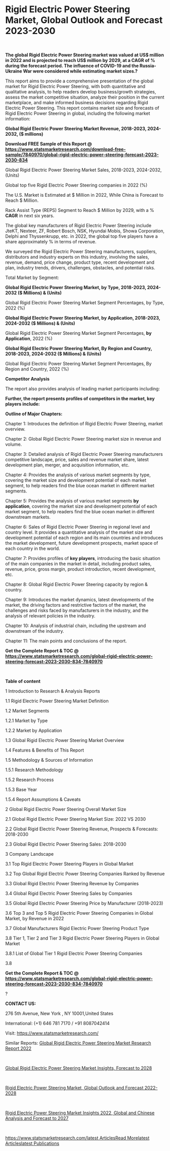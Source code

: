 <h1>Rigid Electric Power Steering Market, Global Outlook and Forecast 2023-2030</h1><br/><p><strong>The global Rigid Electric Power Steering market was valued at US$ million in 2022 and is projected to reach US$ million by 2029, at a <strong>CAGR</strong> of % during the forecast period. The influence of COVID-19 and the Russia-Ukraine War were considered while estimating market sizes.? </strong></p>
 
 
 
 <p>This report aims to provide a comprehensive presentation of the global market for Rigid Electric Power Steering, with both quantitative and qualitative analysis, to help readers develop business/growth strategies, assess the market competitive situation, analyze their position in the current marketplace, and make informed business decisions regarding Rigid Electric Power Steering. This report contains market size and forecasts of Rigid Electric Power Steering in global, including the following market information:</p>
 
 
 
 <p><strong>Global Rigid Electric Power Steering Market Revenue, 2018-2023, 2024-2032, ($ millions)</strong></p>
 
 
 
 <p><strong>Download FREE Sample of this Report @ <a href="https://www.statsmarketresearch.com/download-free-sample/7840970/global-rigid-electric-power-steering-forecast-2023-2030-834">https://www.statsmarketresearch.com/download-free-sample/7840970/global-rigid-electric-power-steering-forecast-2023-2030-834</a></strong></p>
 
 
 
 <p>Global Rigid Electric Power Steering Market Sales, 2018-2023, 2024-2032, (Units)</p>
 
 
 
 <p>Global top five Rigid Electric Power Steering companies in 2022 (%)</p>
 
 
 
 <p>The U.S. Market is Estimated at $ Million in 2022, While China is Forecast to Reach $ Million.</p>
 
 
 
 <p>Rack Assist Type (REPS) Segment to Reach $ Million by 2029, with a % <strong>CAGR</strong> in next six years.</p>
 
 
 
 <p>The global key manufacturers of Rigid Electric Power Steering include JteKT, Nexteer, ZF, Robert Bosch, NSK, Hyundai Mobis, Showa Corporation, Delphi and Thyssenkrupp, etc. in 2022, the global top five players have a share approximately % in terms of revenue.</p>
 
 
 
 <p>We surveyed the Rigid Electric Power Steering manufacturers, suppliers, distributors and industry experts on this industry, involving the sales, revenue, demand, price change, product type, recent development and plan, industry trends, drivers, challenges, obstacles, and potential risks.</p>
 
 
 
 <p>Total Market by Segment:</p>
 
 
 
 <p><strong>Global Rigid Electric Power Steering Market, by Type, 2018-2023, 2024-2032 ($ Millions) & (Units)</strong></p>
 
 
 
 <p>Global Rigid Electric Power Steering Market Segment Percentages, by Type, 2022 (%)</p>
 
 
 
 <p><strong>Global Rigid Electric Power Steering Market, <strong>by Application</strong>, 2018-2023, 2024-2032 ($ Millions) & (Units)</strong></p>
 
 
 
 <p>Global Rigid Electric Power Steering Market Segment Percentages, <strong>by Application</strong>, 2022 (%)</p>
 
 
 
 <p><strong>Global Rigid Electric Power Steering Market, By Region and Country, 2018-2023, 2024-2032 ($ Millions) & (Units)</strong></p>
 
 
 
 <p>Global Rigid Electric Power Steering Market Segment Percentages, By Region and Country, 2022 (%)</p>
 
 
 
 <p><strong>Competitor Analysis</strong></p>
 
 
 
 <p>The report also provides analysis of leading market participants including:</p>
 
 
 
 <p><strong>Further, the report presents profiles of competitors in the market, <strong>key players</strong> include:</strong></p>
 
 
 
 <p><strong>Outline of Major Chapters:</strong></p>
 
 
 
 <p>Chapter 1: Introduces the definition of Rigid Electric Power Steering, market overview.</p>
 
 
 
 <p>Chapter 2: Global Rigid Electric Power Steering market size in revenue and volume.</p>
 
 
 
 <p>Chapter 3: Detailed analysis of Rigid Electric Power Steering manufacturers competitive landscape, price, sales and revenue market share, latest development plan, merger, and acquisition information, etc.</p>
 
 
 
 <p>Chapter 4: Provides the analysis of various market segments by type, covering the market size and development potential of each market segment, to help readers find the blue ocean market in different market segments.</p>
 
 
 
 <p>Chapter 5: Provides the analysis of various market segments <strong>by application</strong>, covering the market size and development potential of each market segment, to help readers find the blue ocean market in different downstream markets.</p>
 
 
 
 <p>Chapter 6: Sales of Rigid Electric Power Steering in regional level and country level. It provides a quantitative analysis of the market size and development potential of each region and its main countries and introduces the market development, future development prospects, market space of each country in the world.</p>
 
 
 
 <p>Chapter 7: Provides profiles of <strong>key players</strong>, introducing the basic situation of the main companies in the market in detail, including product sales, revenue, price, gross margin, product introduction, recent development, etc.</p>
 
 
 
 <p>Chapter 8: Global Rigid Electric Power Steering capacity by region & country.</p>
 
 
 
 <p>Chapter 9: Introduces the market dynamics, latest developments of the market, the driving factors and restrictive factors of the market, the challenges and risks faced by manufacturers in the industry, and the analysis of relevant policies in the industry.</p>
 
 
 
 <p>Chapter 10: Analysis of industrial chain, including the upstream and downstream of the industry.</p>
 
 
 
 <p>Chapter 11: The main points and conclusions of the report.</p>
 
 
 
 <div><b>Get the Complete Report & TOC @ <a href="https://www.statsmarketresearch.com/global-rigid-electric-power-steering-forecast-2023-2030-834-7840970">https://www.statsmarketresearch.com/global-rigid-electric-power-steering-forecast-2023-2030-834-7840970</a></b></div>
 
 
 
 <p><br />
 
 <b>Table of content</b></p>
 
 
 
 <p>1 Introduction to Research & Analysis Reports<br />
 
 1.1 Rigid Electric Power Steering Market Definition<br />
 
 1.2 Market Segments<br />
 
 1.2.1 Market by Type<br />
 
 1.2.2 Market by Application<br />
 
 1.3 Global Rigid Electric Power Steering Market Overview<br />
 
 1.4 Features & Benefits of This Report<br />
 
 1.5 Methodology & Sources of Information<br />
 
 1.5.1 Research Methodology<br />
 
 1.5.2 Research Process<br />
 
 1.5.3 Base Year<br />
 
 1.5.4 Report Assumptions & Caveats<br />
 
 2 Global Rigid Electric Power Steering Overall Market Size<br />
 
 2.1 Global Rigid Electric Power Steering Market Size: 2022 VS 2030<br />
 
 2.2 Global Rigid Electric Power Steering Revenue, Prospects & Forecasts: 2018-2030<br />
 
 2.3 Global Rigid Electric Power Steering Sales: 2018-2030<br />
 
 3 Company Landscape<br />
 
 3.1 Top Rigid Electric Power Steering Players in Global Market<br />
 
 3.2 Top Global Rigid Electric Power Steering Companies Ranked by Revenue<br />
 
 3.3 Global Rigid Electric Power Steering Revenue by Companies<br />
 
 3.4 Global Rigid Electric Power Steering Sales by Companies<br />
 
 3.5 Global Rigid Electric Power Steering Price by Manufacturer (2018-2023)<br />
 
 3.6 Top 3 and Top 5 Rigid Electric Power Steering Companies in Global Market, by Revenue in 2022<br />
 
 3.7 Global Manufacturers Rigid Electric Power Steering Product Type<br />
 
 3.8 Tier 1, Tier 2 and Tier 3 Rigid Electric Power Steering Players in Global Market<br />
 
 3.8.1 List of Global Tier 1 Rigid Electric Power Steering Companies<br />
 
 3.8</p>
 
 
 
 <div><b>Get the Complete Report & TOC @ <a href="https://www.statsmarketresearch.com/global-rigid-electric-power-steering-forecast-2023-2030-834-7840970">https://www.statsmarketresearch.com/global-rigid-electric-power-steering-forecast-2023-2030-834-7840970</a></b></div>
 
 
 
 <p>? </p>
 
 
 
 <p><b>CONTACT US:</b><br />
 
 276 5th Avenue, New York , NY 10001,United States<br />
 
 International: (+1) 646 781 7170 / +91 8087042414<br />
 
 Visit: <a href="https://www.statsmarketresearch.com/">https://www.statsmarketresearch.com/</a><br />
 
 Similar Reports: <a href="https://www.statsmarketresearch.com/global-rigid-electric-power-steering-forecast-2023-2030-834-7840970">Global Rigid Electric Power Steering Market Research Report 2022</a><br />
 
 <br />
 
 <a href="https://www.statsmarketresearch.com/global-rigid-electric-power-steering-forecast-2023-2030-834-7840970">Global Rigid Electric Power Steering Market Insights, Forecast to 2028</a><br />
 
 <br />
 
 <a href="https://www.statsmarketresearch.com/global-rigid-electric-power-steering-forecast-2023-2030-834-7840970">Rigid Electric Power Steering Market, Global Outlook and Forecast 2022-2028</a><br />
 
 <br />
 
 <a href="https://www.statsmarketresearch.com/global-rigid-electric-power-steering-forecast-2023-2030-834-7840970">Rigid Electric Power Steering Market Insights 2022, Global and Chinese Analysis and Forecast to 2027</a><br />
 
 <br />
 
 <a href="https://gyeongbokgung.com">https://www.statsmarketresearch.com/</a><a href="https://hallyeomaritime.com">latest Articles</a><a href="https://jingwansa.com">Read More</a><a href="https://nguoiviet.jp/">latest Articles</a><a href="https://www.intelmarketresearch.com/">latest Publications</a></p>